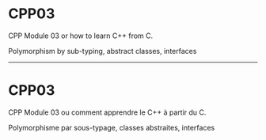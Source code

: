 # CPP03 #

CPP Module 03 or how to learn C++ from C.

Polymorphism by sub-typing, abstract classes, interfaces

---

# CPP03 #

CPP Module 03 ou comment apprendre le C++ à partir du C.

Polymorphisme par sous-typage, classes abstraites, interfaces
